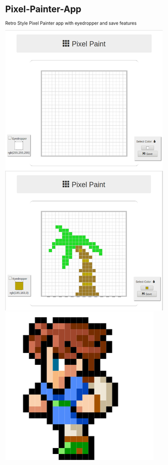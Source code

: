 # Pixel-Painter-App
Retro Style Pixel Painter app with eyedropper and save features

![Image of Pixel Paint](https://github.com/faginr/Pixel-Painter-App/blob/master/Screenshot_2019-07-03_15-49-52.png)
![Image Painting](https://github.com/faginr/Pixel-Painter-App/blob/master/Screenshot_2019-07-03_15-54-17.png)
![Image of FF Char Saved From Pixel Paint](https://github.com/faginr/Pixel-Painter-App/blob/master/PixelArt%20(1).png)
